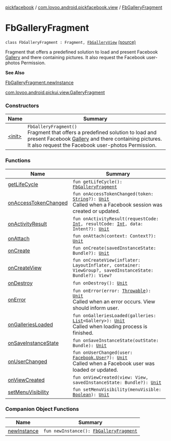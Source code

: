 [pickfacebook](../../index.md) / [com.lovoo.android.pickfacebook.view](../index.md) / [FbGalleryFragment](./index.md)

# FbGalleryFragment

`class FbGalleryFragment : Fragment, `[`FbGalleryView`](../../com.lovoo.android.pickfacebook.contract/-fb-gallery-view/index.md) [(source)](https://github.com/lovoo/android-pickpic/blob/master/pickfacebook/src/main/kotlin/com/lovoo/android/pickfacebook/view/FbGalleryFragment.kt#L31)

Fragment that offers a predefined solution to load and present Facebook [Gallery](#) and there
containing pictures. It also request the Facebook user-photos Permission.

**See Also**

[FbGalleryFragment.newInstance](new-instance.md)

[com.lovoo.android.pickui.view.GalleryFragment](#)

### Constructors

| Name | Summary |
|---|---|
| [&lt;init&gt;](-init-.md) | `FbGalleryFragment()`<br>Fragment that offers a predefined solution to load and present Facebook [Gallery](#) and there containing pictures. It also request the Facebook user-photos Permission. |

### Functions

| Name | Summary |
|---|---|
| [getLifeCycle](get-life-cycle.md) | `fun getLifeCycle(): `[`FbGalleryFragment`](./index.md) |
| [onAccessTokenChanged](on-access-token-changed.md) | `fun onAccessTokenChanged(token: `[`String`](https://kotlinlang.org/api/latest/jvm/stdlib/kotlin/-string/index.html)`?): `[`Unit`](https://kotlinlang.org/api/latest/jvm/stdlib/kotlin/-unit/index.html)<br>Called when a Facebook session was created or updated. |
| [onActivityResult](on-activity-result.md) | `fun onActivityResult(requestCode: `[`Int`](https://kotlinlang.org/api/latest/jvm/stdlib/kotlin/-int/index.html)`, resultCode: `[`Int`](https://kotlinlang.org/api/latest/jvm/stdlib/kotlin/-int/index.html)`, data: Intent?): `[`Unit`](https://kotlinlang.org/api/latest/jvm/stdlib/kotlin/-unit/index.html) |
| [onAttach](on-attach.md) | `fun onAttach(context: Context?): `[`Unit`](https://kotlinlang.org/api/latest/jvm/stdlib/kotlin/-unit/index.html) |
| [onCreate](on-create.md) | `fun onCreate(savedInstanceState: Bundle?): `[`Unit`](https://kotlinlang.org/api/latest/jvm/stdlib/kotlin/-unit/index.html) |
| [onCreateView](on-create-view.md) | `fun onCreateView(inflater: LayoutInflater, container: ViewGroup?, savedInstanceState: Bundle?): View?` |
| [onDestroy](on-destroy.md) | `fun onDestroy(): `[`Unit`](https://kotlinlang.org/api/latest/jvm/stdlib/kotlin/-unit/index.html) |
| [onError](on-error.md) | `fun onError(error: `[`Throwable`](https://kotlinlang.org/api/latest/jvm/stdlib/kotlin/-throwable/index.html)`): `[`Unit`](https://kotlinlang.org/api/latest/jvm/stdlib/kotlin/-unit/index.html)<br>Called when an error occurs. View should inform user. |
| [onGalleriesLoaded](on-galleries-loaded.md) | `fun onGalleriesLoaded(galleries: `[`List`](https://kotlinlang.org/api/latest/jvm/stdlib/kotlin.collections/-list/index.html)`<Gallery>): `[`Unit`](https://kotlinlang.org/api/latest/jvm/stdlib/kotlin/-unit/index.html)<br>Called when loading process is finished. |
| [onSaveInstanceState](on-save-instance-state.md) | `fun onSaveInstanceState(outState: Bundle): `[`Unit`](https://kotlinlang.org/api/latest/jvm/stdlib/kotlin/-unit/index.html) |
| [onUserChanged](on-user-changed.md) | `fun onUserChanged(user: `[`Facebook.User`](../../com.lovoo.android.pickfacebook/-facebook/-user/index.md)`?): `[`Unit`](https://kotlinlang.org/api/latest/jvm/stdlib/kotlin/-unit/index.html)<br>Called when a Facebook user was loaded or updated. |
| [onViewCreated](on-view-created.md) | `fun onViewCreated(view: View, savedInstanceState: Bundle?): `[`Unit`](https://kotlinlang.org/api/latest/jvm/stdlib/kotlin/-unit/index.html) |
| [setMenuVisibility](set-menu-visibility.md) | `fun setMenuVisibility(menuVisible: `[`Boolean`](https://kotlinlang.org/api/latest/jvm/stdlib/kotlin/-boolean/index.html)`): `[`Unit`](https://kotlinlang.org/api/latest/jvm/stdlib/kotlin/-unit/index.html) |

### Companion Object Functions

| Name | Summary |
|---|---|
| [newInstance](new-instance.md) | `fun newInstance(): `[`FbGalleryFragment`](./index.md) |
